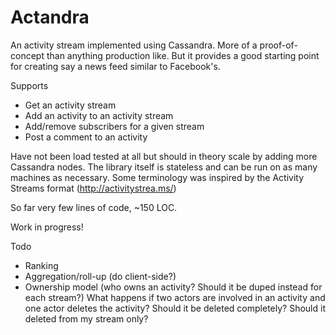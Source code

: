 Actandra
========

An activity stream implemented using Cassandra.
More of a proof-of-concept than anything production like. But it provides a good starting point for creating say a news feed similar to Facebook's.

Supports

  * Get an activity stream
  * Add an activity to an activity stream
  * Add/remove subscribers for a given stream
  * Post a comment to an activity

Have not been load tested at all but should in theory scale by adding more Cassandra nodes.
The library itself is stateless and can be run on as many machines as necessary.
Some terminology was inspired by the Activity Streams format (http://activitystrea.ms/)

So far very few lines of code, ~150 LOC.

Work in progress!

Todo

  * Ranking
  * Aggregation/roll-up (do client-side?)
  * Ownership model (who owns an activity? Should it be duped instead for each stream?)
    What happens if two actors are involved in an activity and one actor deletes the activity?
    Should it be deleted completely? Should it deleted from my stream only?
